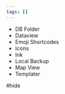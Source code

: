 ```yaml
---
tags: []
---
```

- DB Folder
- Dataview
- Emoji Shortcodes
- Icons
- Ink
- Local Backup
- Map View
- Templater

#hide